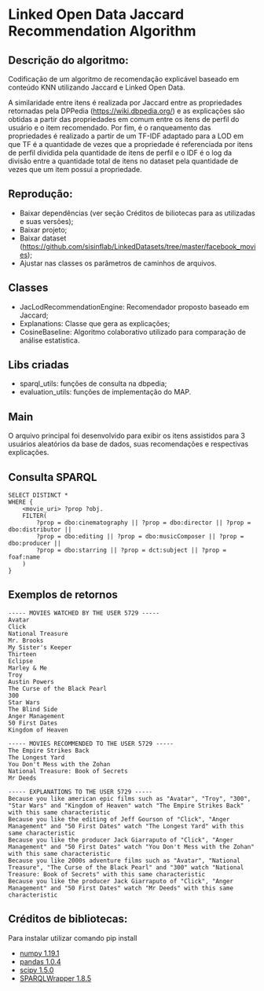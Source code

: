 # Linked Open Data Jaccard Recommendation Algorithm

## Descrição do algoritmo:
Codificação de um algoritmo de recomendação explicável baseado em conteúdo KNN 
utilizando Jaccard e Linked Open Data.

A similaridade entre itens é realizada por Jaccard entre as propriedades retornadas pela DPPedia 
(https://wiki.dbpedia.org/) e as explicações são obtidas a partir das propriedades em comum entre os itens de
perfil do usuário e o item recomendado. Por fim, é o ranqueamento das propriedades é realizado a partir de um
TF-IDF adaptado para a LOD em que TF é a quantidade de vezes que a propriedade é referenciada por itens de 
perfil dividida pela quantidade de itens de perfil e o IDF é o log da divisão entre a quantidade total
de itens no dataset pela quantidade de vezes que um item possui a propriedade.

## Reprodução:
- Baixar dependências (ver seção Créditos de biliotecas para as utilizadas e suas versões);
- Baixar projeto;
- Baixar dataset (https://github.com/sisinflab/LinkedDatasets/tree/master/facebook_movies);
- Ajustar nas classes os parâmetros de caminhos de arquivos.

## Classes
- JacLodRecommendationEngine: Recomendador proposto baseado em Jaccard;
- Explanations: Classe que gera as explicações;
- CosineBaseline: Algoritmo colaborativo utilizado para comparação de análise estatistica.

## Libs criadas
- sparql_utils: funções de consulta na dbpedia;
- evaluation_utils: funções de implementação do MAP.

## Main
O arquivo principal foi desenvolvido para exibir os itens assistidos para 3 usuários aleatórios da base de 
dados, suas recomendações e respectivas explicações.

## Consulta SPARQL
    SELECT DISTINCT *
    WHERE { 
        <movie_uri> ?prop ?obj.
        FILTER( 
            ?prop = dbo:cinematography || ?prop = dbo:director || ?prop = dbo:distributor || 
            ?prop = dbo:editing || ?prop = dbo:musicComposer || ?prop = dbo:producer || 
            ?prop = dbo:starring || ?prop = dct:subject || ?prop = foaf:name
        )   
    }

## Exemplos de retornos
    ----- MOVIES WATCHED BY THE USER 5729 -----
    Avatar
    Click
    National Treasure
    Mr. Brooks
    My Sister's Keeper
    Thirteen
    Eclipse
    Marley & Me
    Troy
    Austin Powers
    The Curse of the Black Pearl
    300
    Star Wars
    The Blind Side
    Anger Management
    50 First Dates
    Kingdom of Heaven
    
    ----- MOVIES RECOMMENDED TO THE USER 5729 ----- 
    The Empire Strikes Back
    The Longest Yard
    You Don't Mess with the Zohan
    National Treasure: Book of Secrets
    Mr Deeds
    
    ----- EXPLANATIONS TO THE USER 5729 -----
    Because you like american epic films such as "Avatar", "Troy", "300", "Star Wars" and "Kingdom of Heaven" watch "The Empire Strikes Back" with this same characteristic
    Because you like the editing of Jeff Gourson of "Click", "Anger Management" and "50 First Dates" watch "The Longest Yard" with this same characteristic
    Because you like the producer Jack Giarraputo of "Click", "Anger Management" and "50 First Dates" watch "You Don't Mess with the Zohan" with this same characteristic
    Because you like 2000s adventure films such as "Avatar", "National Treasure", "The Curse of the Black Pearl" and "300" watch "National Treasure: Book of Secrets" with this same characteristic
    Because you like the producer Jack Giarraputo of "Click", "Anger Management" and "50 First Dates" watch "Mr Deeds" with this same characteristic

## Créditos de bibliotecas:
Para instalar utilizar comando pip install

* [numpy 1.19.1](https://numpy.org/)
* [pandas 1.0.4](https://pandas.pydata.org/)
* [scipy 1.5.0](https://www.scipy.org/)
* [SPARQLWrapper 1.8.5](https://www.scipy.org/)